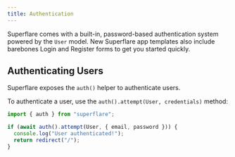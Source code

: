```yaml
---
title: Authentication
---
```


Superflare comes with a built-in, password-based authentication system powered by the `User` model. New Superflare app templates also include barebones Login and Register forms to get you started quickly.

## Authenticating Users

Superflare exposes the `auth()` helper to authenticate users.

To authenticate a user, use the `auth().attempt(User, credentials)` method:

```ts
import { auth } from "superflare";

if (await auth().attempt(User, { email, password })) {
  console.log("User authenticated!");
  return redirect("/");
}
```
